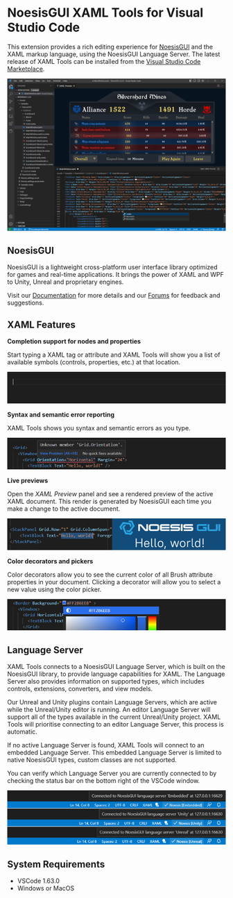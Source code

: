 # NoesisGUI XAML Tools for Visual Studio Code

This extension provides a rich editing experience for [NoesisGUI](https://www.noesisengine.com/) and the XAML markup language, using the NoesisGUI Language Server. The latest release of XAML Tools can be installed from the [Visual Studio Code Marketplace](https://noesisengine.com/vscode).

![Screenshot](https://raw.githubusercontent.com/Noesis/Noesis.github.io/master/NoesisGUI/LanguageServer/Readme/HeaderScreenshot.png)

## NoesisGUI

NoesisGUI is a lightweight cross-platform user interface library optimized for games and real-time applications. It brings the power of XAML and WPF to Unity, Unreal and proprietary engines.

Visit our [Documentation](https://www.noesisengine.com/docs/Gui.Core.Index.html) for more details and our [Forums](https://www.noesisengine.com/forums/) for feedback and suggestions.

## XAML Features

**Completion support for nodes and properties**  

Start typing a XAML tag or attribute and XAML Tools will show you a list of available symbols (controls, properties, etc.) at that location.
   
![Completion](https://raw.githubusercontent.com/Noesis/Noesis.github.io/master/NoesisGUI/LanguageServer/Readme/FeatureCompletion.gif)

**Syntax and semantic error reporting**                 

XAML Tools shows you syntax and semantic errors as you type.

![Error reporting](https://raw.githubusercontent.com/Noesis/Noesis.github.io/master/NoesisGUI/LanguageServer/Readme/FeatureError.png)

**Live previews**                                 

Open the *XAML Preview* panel and see a rendered preview of the active XAML document. This render is generated by NoesisGUI each time you make a change to the active document.

![Previews](https://raw.githubusercontent.com/Noesis/Noesis.github.io/master/NoesisGUI/LanguageServer/Readme/FeaturePreviews.gif)

**Color decorators and pickers**

Color decorators allow you to see the current color of all Brush attribute properties in your document. Clicking a decorator will allow you to select a new value using the color picker.

![Color decorators](https://raw.githubusercontent.com/Noesis/Noesis.github.io/master/NoesisGUI/LanguageServer/Readme/FeatureColor.png)

## Language Server

XAML Tools connects to a NoesisGUI Language Server, which is built on the NoesisGUI library, to provide language capabilities for XAML. The Language Server also provides information on supported types, which includes controls, extensions, converters, and view models.

Our Unreal and Unity plugins contain Language Servers, which are active while the Unreal/Unity editor is running. An editor Language Server will support all of the types available in the current Unreal/Unity project. XAML Tools will prioritise connecting to an editor Language Server, this process is automatic.

If no active Language Server is found, XAML Tools will connect to an embedded Language Server. This embedded Language Server is limited to native NoesisGUI types, custom classes are not supported.

You can verify which Language Server you are currently connected to by checking the status bar on the bottom right of the VSCode window.

![Language Server Status](https://raw.githubusercontent.com/Noesis/Noesis.github.io/master/NoesisGUI/LanguageServer/Readme/LangServerStatus.png)

## System Requirements

- VSCode 1.63.0
- Windows or MacOS